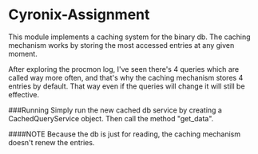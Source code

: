 # Cyronix-Assignment

This module implements a caching system for the binary db.
The caching mechanism works by storing the most accessed entries at any given moment.

After exploring the procmon log, I've seen there's 4 queries which are called way more often, and that's why the caching mechanism stores 4 entries by default.
That way even if the queries will change it will still be effective.

###Running
Simply run the new cached db service by creating a CachedQueryService object.
Then call the method "get_data".

####NOTE
Because the db is just for reading, the caching mechanism doesn't renew the entries.